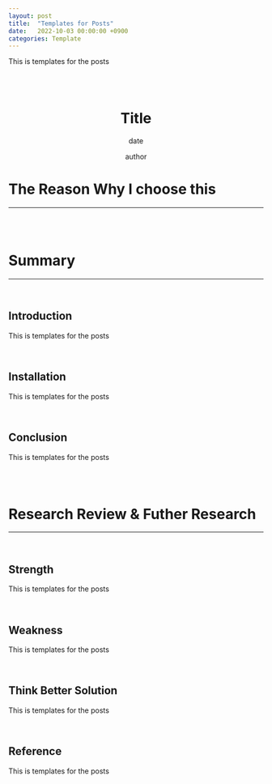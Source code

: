 ```yaml
---
layout: post
title:  "Templates for Posts"
date:   2022-10-03 00:00:00 +0900
categories: Template
---
```


This is templates for the posts

<br>
<br>


<div align="center">
    <H1>Title</H1>
    <p>date</p>
    <p>author</p>
</div>

# The Reason Why I choose this
---

<br>
<br>

# Summary
---

<br>

## Introduction
This is templates for the posts

<br>

## Installation
This is templates for the posts

<br>


## Conclusion
This is templates for the posts


<br>
<br>

# Research Review & Futher Research
---

<br>

## Strength
This is templates for the posts

<br>

## Weakness
This is templates for the posts

<br>

## Think Better Solution
This is templates for the posts

<br>

## Reference
This is templates for the posts